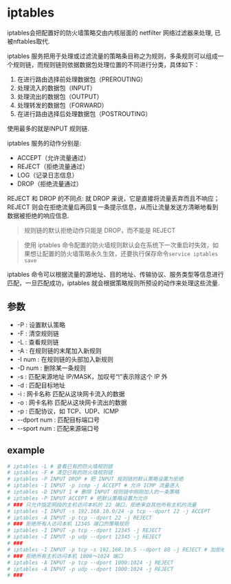 # iptables

iptables会把配置好的防火墙策略交由内核层面的 netfilter 网络过滤器来处理, 已被nftables取代.

iptables 服务把用于处理或过滤流量的策略条目称之为规则，多条规则可以组成一个规则链，而规则链则依据数据包处理位置的不同进行分类，具体如下：
1. 在进行路由选择前处理数据包（PREROUTING）
1. 处理流入的数据包（INPUT）
1. 处理流出的数据包（OUTPUT）
1. 处理转发的数据包（FORWARD）
1. 在进行路由选择后处理数据包（POSTROUTING）

使用最多的就是INPUT 规则链.

iptables 服务的动作分别是:
- ACCEPT（允许流量通过）
- REJECT（拒绝流量通过）
- LOG（记录日志信息）
- DROP（拒绝流量通过）

REJECT 和 DROP 的不同点: 就 DROP 来说，它是直接将流量丢弃而且不响应；REJECT 则会在拒绝流量后再回复一条提示信息，从而让流量发送方清晰地看到数据被拒绝的响应信息.

> 规则链的默认拒绝动作只能是 DROP，而不能是 REJECT

> 使用 iptables 命令配置的防火墙规则默认会在系统下一次重启时失效，如果想让配置的防火墙策略永久生效，还要执行保存命令`service iptables save`

iptables 命令可以根据流量的源地址、目的地址、传输协议、服务类型等信息进行匹配，一旦匹配成功，iptables 就会根据策略规则所预设的动作来处理这些流量.

## 参数
- -P : 设置默认策略
- -F : 清空规则链
- -L : 查看规则链
- -A : 在规则链的末尾加入新规则
- -I num : 在规则链的头部加入新规则
- -D num : 删除某一条规则
- -s : 匹配来源地址 IP/MASK，加叹号“!”表示除这个 IP 外
- -d : 匹配目标地址
- -i : 网卡名称 匹配从这块网卡流入的数据
- -o : 网卡名称 匹配从这块网卡流出的数据
- -p : 匹配协议，如 TCP、UDP、ICMP 
- --dport num : 匹配目标端口号
- --sport num : 匹配来源端口号

## example
```bash
# iptables -L # 查看已有的防火墙规则链
# iptables -F # 清空已有的防火墙规则链
# iptables -P INPUT DROP # 把 INPUT 规则链的默认策略设置为拒绝
# iptables -I INPUT -p icmp -j ACCEPT # 允许 ICMP 流量进入
# iptables -D INPUT 1 # 删除 INPUT 规则链中刚刚加入的一条策略
# iptables -P INPUT ACCEPT # 把默认策略设置为允许
# ### 只允许指定网段的主机访问本机的 22 端口，拒绝来自其他所有主机的流量
# iptables -I INPUT -s 192.168.10.0/24 -p tcp --dport 22 -j ACCEPT 
# iptables -A INPUT -p tcp --dport 22 -j REJECT
# ### 拒绝所有人访问本机 12345 端口的策略规则
# iptables -I INPUT -p tcp --dport 12345 -j REJECT
# iptables -I INPUT -p udp --dport 12345 -j REJECT
# ###
# iptables -I INPUT -p tcp -s 192.168.10.5 --dport 80 -j REJECT # 加拒绝 192.168.10.5 主机访问本机 80 端口（Web 服务）
# ### 拒绝所有主机访问本机 1000～1024 端口
# iptables -A INPUT -p tcp --dport 1000:1024 -j REJECT 
# iptables -A INPUT -p udp --dport 1000:1024 -j REJECT
# ### 
```